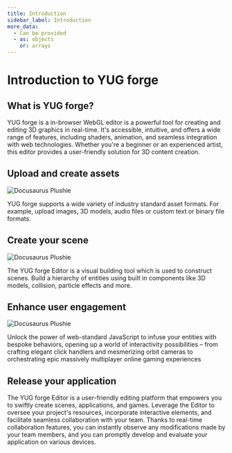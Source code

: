 ```yaml
---
title: Introduction
sidebar_label: Introduction
more_data:
  - Can be provided
  - as: objects
    or: arrays
---
```

# Introduction to YUG forge

## What is YUG forge?

YUG forge is a in-browser WebGL editor is a powerful tool for creating and editing 3D graphics in real-time. It's accessible, intuitive, and offers a wide range of features, including shaders, animation, and seamless integration with web technologies. Whether you're a beginner or an experienced artist, this editor provides a user-friendly solution for 3D content creation.

## Upload and create assets
![Docusaurus Plushie](/img/docs/tutorial/01/uploadAssets.jpg)

YUG forge supports a wide variety of industry standard asset formats. For example, upload images, 3D models, audio files or custom text or binary file formats.

## Create your scene
![Docusaurus Plushie](/img/docs/tutorial/01/createscene.jpg)

The YUG forge Editor is a visual building tool which is used to construct scenes. Build a hierarchy of entities using built in components like 3D models, collision, particle effects and more.

## Enhance user engagement
![Docusaurus Plushie](/img/docs/tutorial/01/code.jpg)


Unlock the power of web-standard JavaScript to infuse your entities with bespoke behaviors, opening up a world of interactivity possibilities – from crafting elegant click handlers and mesmerizing orbit cameras to orchestrating epic massively multiplayer online gaming experiences

## Release your application

The YUG forge Editor is a user-friendly editing platform that empowers you to swiftly create scenes, applications, and games. Leverage the Editor to oversee your project's resources, incorporate interactive elements, and facilitate seamless collaboration with your team. Thanks to real-time collaboration features, you can instantly observe any modifications made by your team members, and you can promptly develop and evaluate your application on various devices.